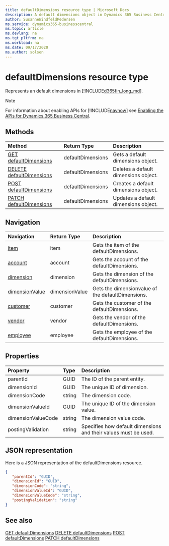 ```yaml
---
title: defaultDimensions resource type | Microsoft Docs
description: A default dimensions object in Dynamics 365 Business Central.
author: SusanneWindfeldPedersen
ms.service: dynamics365-businesscentral
ms.topic: article
ms.devlang: na
ms.tgt_pltfrm: na
ms.workload: na
ms.date: 09/17/2020
ms.author: solsen
---
```


# defaultDimensions resource type
Represents an default dimensions in [!INCLUDE[d365fin_long_md](../../includes/d365fin_long_md.md)].

> [!NOTE]  
> For information about enabling APIs for [!INCLUDE[navnow](../../includes/navnow_md.md)] see [Enabling the APIs for Dynamics 365 Business Central](../enabling-apis-for-dynamics-nav.md).

## Methods
| Method | Return Type|Description |
|:--------------------|:-----------|:-------------------------|
|[GET defaultDimensions](../api/dynamics_defaultDimensions_Get.md)|defaultDimensions|Gets a default dimensions object.|
|[DELETE defaultDimensions](../api/dynamics_defaultDimensions_Delete.md)|defaultDimensions|Deletes a default dimensions object.|
|[POST defaultDimensions](../api/dynamics_defaultDimensions_Create.md)|defaultDimensions|Creates a default dimensions object.|
|[PATCH defaultDimensions](../api/dynamics_defaultDimensions_Update.md)|defaultDimensions|Updates a default dimensions object.|




## Navigation

| Navigation |Return Type| Description |    
|:----------|:----------|:-----------------|
|[item](../resources/dynamics_item.md)|item |Gets the item of the defaultDimensions.|
|[account](../resources/dynamics_account.md)|account |Gets the account of the defaultDimensions.|
|[dimension](../resources/dynamics_dimension.md)|dimension |Gets the dimension of the defaultDimensions.|
|[dimensionValue](../resources/dynamics_dimensionvalue.md)|dimensionValue |Gets the dimensionvalue of the defaultDimensions.|
|[customer](../resources/dynamics_customer.md)|customer |Gets the customer of the defaultDimensions.|
|[vendor](../resources/dynamics_vendor.md)|vendor |Gets the vendor of the defaultDimensions.|
|[employee](../resources/dynamics_employee.md)|employee |Gets the employee of the defaultDimensions.|


## Properties

| Property           | Type   |Description     |
|:-------------------|:-------|:---------------|
|parentId|GUID|The ID of the parent entity. |
|dimensionId|GUID|The unique ID of dimension.|
|dimensionCode|string|The dimension code.|
|dimensionValueId|GUID|The unique ID of the dimension value.|
|dimensionValueCode|string|The dimension value code.  |
|postingValidation|string|Specifies how default dimensions and their values must be used.|


## JSON representation

Here is a JSON representation of the defaultDimensions resource.


```json
{
   "parentId": "GUID",
   "dimensionId": "GUID",
   "dimensionCode": "string",
   "dimensionValueId": "GUID",
   "dimensionValueCode": "string",
   "postingValidation": "string"
}
```
## See also

[GET defaultDimensions](../api/dynamics_defaultDimensions_Get.md)
[DELETE defaultDimensions](../api/dynamics_defaultDimensions_Delete.md)
[POST defaultDimensions](../api/dynamics_defaultDimensions_Create.md)
[PATCH defaultDimensions](../api/dynamics_defaultDimensions_Update.md)

